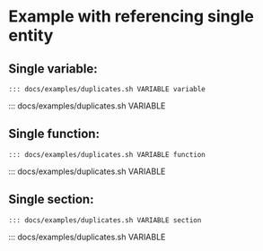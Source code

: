 # Example with referencing single entity

## Single variable:

```
::: docs/examples/duplicates.sh VARIABLE variable
```

::: docs/examples/duplicates.sh VARIABLE

## Single function:

```
::: docs/examples/duplicates.sh VARIABLE function
```

::: docs/examples/duplicates.sh VARIABLE

## Single section:

```
::: docs/examples/duplicates.sh VARIABLE section
```

::: docs/examples/duplicates.sh VARIABLE
